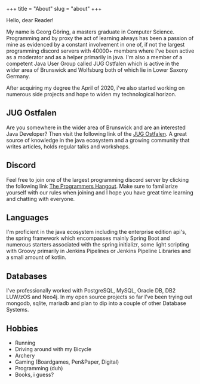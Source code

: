 +++
title = "About"
slug = "about"
+++

Hello, dear Reader!

My name is Georg Göring, a masters graduate in Computer Science.
Programming and by proxy the act of learning always has been a passion of mine as evidenced by a constant involvement in one of, if not the largest
programming discord servers with 40000+ members where I've been active as a moderator and as a helper primarily in java.
I'm also a member of a competent Java User Group called JUG Ostfalen which is active in the wider area of Brunswick and Wolfsburg both of which lie in Lower Saxony Germany.

After acquiring my degree the April of 2020, i've also started working on numerous side projects and hope to widen my technological horizon.

## JUG Ostfalen

Are you somewhere in the wider area of Brunswick and are an interested Java Developer?
Then visit the following link of the [JUG Ostfalen](https://www.jug-ostfalen.de/). A great source
of knowledge in the java ecosystem and a growing community that writes articles, holds regular talks
and workshops.

## Discord

Feel free to join one of the largest programming discord server by clicking the following link [The Programmers Hangout](discord.gg/programming).
Make sure to familiarize yourself with our rules when joining and I hope you have great time learning and chatting with everyone.

## Languages

I'm proficient in the java ecosystem including the enterprise edition api's, 
the spring framework which encompasses mainly Spring Boot and numerous starters associated with the spring initializr,
some light scripting with Groovy primarily in Jenkins Pipelines or Jenkins Pipeline Libraries and a small amount of kotlin.

## Databases

I've professionally worked with PostgreSQL, MySQL, Oracle DB, DB2 LUW/zOS and Neo4j.
In my open source projects so far I've been trying out mongodb, sqlite, mariadb 
and plan to dip into a couple of other Database Systems.

## Hobbies

* Running
* Driving around with my Bicycle
* Archery
* Gaming (Boardgames, Pen&Paper, Digital)
* Programming (duh)
* Books, i guess?
